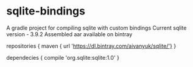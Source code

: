 # sqlite-bindings
A gradle project for compiling sqlite with custom bindings
Current sqlite version - 3.9.2
Assembled aar available on bintray

repositories {
  maven { url 'https://dl.bintray.com/aivanyuk/sqlite/'}
}

dependecies {
  compile 'org.sqlite:sqlite:1.0'
}
